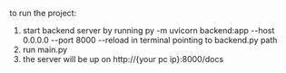 to run the project:
1. start backend server by running py -m uvicorn backend:app --host 0.0.0.0 --port 8000 --reload  in terminal pointing to backend.py path
2. run main.py
3. the server will be up on http://{your pc ip}:8000/docs
